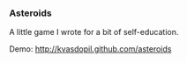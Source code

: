 ### Asteroids ###

A little game I wrote for a bit of self-education.

Demo: http://kvasdopil.github.com/asteroids
